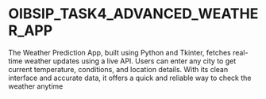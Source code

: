 # OIBSIP_TASK4_ADVANCED_WEATHER_APP
The Weather Prediction App, built using Python and Tkinter, fetches real-time weather updates using a live API. Users can enter any city to get current temperature, conditions, and location details. With its clean interface and accurate data, it offers a quick and reliable way to check the weather anytime
